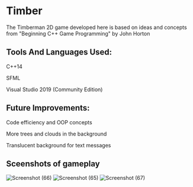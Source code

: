 # Timber
The Timberman 2D game developed here is based on ideas and concepts from "Beginning C++ Game Programming" by John Horton


## Tools And Languages Used:

C++14

SFML

Visual Studio 2019 (Community Edition) 


## Future Improvements:

Code efficiency and OOP concepts

More trees and clouds in the background

Translucent background for text messages


## Sceenshots of gameplay

![Screenshot (66)](https://user-images.githubusercontent.com/68809099/145179502-518f1b16-4599-4586-b11d-85ef8fb60e35.png)
![Screenshot (65)](https://user-images.githubusercontent.com/68809099/145179634-3aa104e3-fd42-4a58-aa02-a1130baf1386.png)
![Screenshot (67)](https://user-images.githubusercontent.com/68809099/145180069-4895b130-f041-4d0f-908c-673795e100e8.png)
